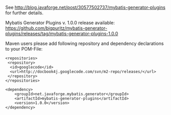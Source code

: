 See http://blog.javaforge.net/post/30577502737/mybatis-generator-plugins for further details.


Mybatis Generator Plugins v. 1.0.0 release available:
https://github.com/bigpuritz/mybatis-generator-plugins/releases/tag/mybatis-generator-plugins-1.0.0

Maven users please add following repository and dependency declarations to your POM-File:

```
<repositories>
 <repository>
  <id>googlecode</id>
  <url>http://docbook4j.googlecode.com/svn/m2-repo/releases/</url>
 </repository>
</repositories>

<dependency>
    <groupId>net.javaforge.mybatis.generator</groupId>
    <artifactId>mybatis-generator-plugins</artifactId>
    <version>1.0.0</version>
</dependency>
```
